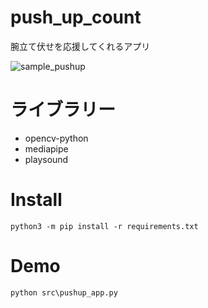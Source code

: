 # push_up_count
腕立て伏せを応援してくれるアプリ

![sample_pushup](https://user-images.githubusercontent.com/87839643/204198971-5c64eeb4-f9a9-4dc8-8123-55aa36e25433.gif)


# ライブラリー
- opencv-python
- mediapipe
- playsound

# Install
```
python3 -m pip install -r requirements.txt
```

# Demo 
```
python src\pushup_app.py
```
